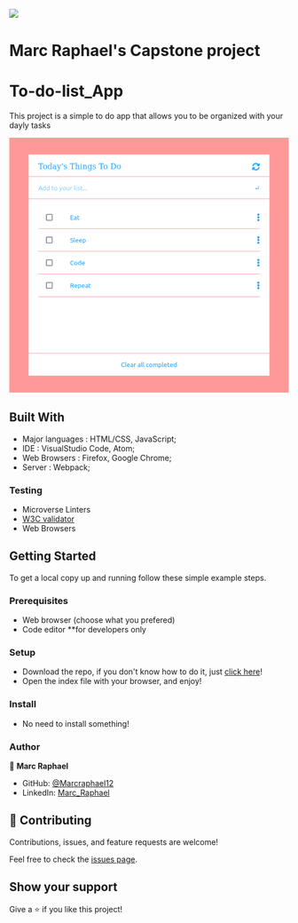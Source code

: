 
![](https://img.shields.io/badge/Microverse-blueviolet)

# Marc Raphael's Capstone project

# To-do-list_App
This project is a simple to do app that allows you to be organized with your dayly tasks

![](./images/screeshot.png)


## Built With

- Major languages : HTML/CSS, JavaScript;
- IDE : VisualStudio Code, Atom;
- Web Browsers : Firefox, Google Chrome;
- Server : Webpack;

### Testing

- Microverse Linters
- [W3C validator](https://validator.w3.org/)
- Web Browsers

## Getting Started

To get a local copy up and running follow these simple example steps.

### Prerequisites

- Web browser (choose what you prefered)
- Code editor **for developers only

### Setup

- Download the repo, if you don't know how to do it, just [click here](https://github.com/Marcraphael12/To-do-list_App/archive/refs/heads/main.zip)!
- Open the index file with your browser, and enjoy!

### Install

- No need to install something!


<!-- ## Live Demo

[Have a detailed view by clicking here](https://marcraphael12.github.io/Marc-first-capstone) -->

### Author
👤 **Marc Raphael**

- GitHub: [@Marcraphael12](https://github.com/Marcraphael12)
- LinkedIn: [Marc_Raphael](www.linkedin.com/in/marc-raphael-326039204)


## 🤝 Contributing

Contributions, issues, and feature requests are welcome!

Feel free to check the [issues page](https://github.com/Marcraphael12/To-do-list_App/issues).

## Show your support

Give a ⭐️ if you like this project!

<!-- ## Acknowledgments
- -->
